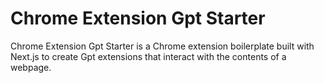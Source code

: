 # Chrome Extension Gpt Starter

Chrome Extension Gpt Starter is a Chrome extension boilerplate built with Next.js to create Gpt extensions that interact with the contents of a webpage.
